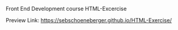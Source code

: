 Front End Development course HTML-Excercise

Preview Link: https://sebschoeneberger.github.io/HTML-Exercise/
